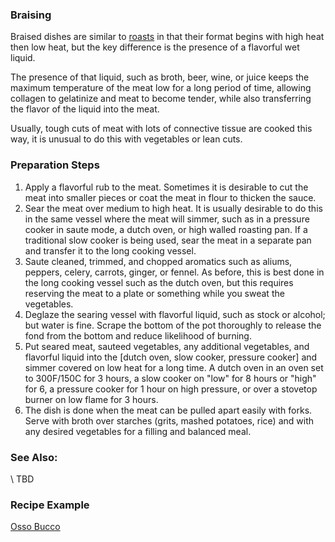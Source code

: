 ### Braising

Braised dishes are similar to [roasts](../blob/master/entrees/roasts.md) in that their format begins with high heat then low heat, but the key difference is the presence of a flavorful wet liquid.

The presence of that liquid, such as broth, beer, wine, or juice keeps the maximum temperature of the meat low for a long period of time, allowing collagen to gelatinize and meat to become tender, while also transferring the flavor of the liquid into the meat.

Usually, tough cuts of meat with lots of connective tissue are cooked this way, it is unusual to do this with vegetables or lean cuts.

### Preparation Steps

1. Apply a flavorful rub to the meat. Sometimes it is desirable to cut the meat into smaller pieces or coat the meat in flour to thicken the sauce.
2. Sear the meat over medium to high heat. It is usually desirable to do this in the same vessel where the meat will simmer, such as in a pressure cooker in saute mode, a dutch oven, or high walled roasting pan. If a traditional slow cooker is being used, sear the meat in a separate pan and transfer it to the long cooking vessel.
3. Saute cleaned, trimmed, and chopped aromatics such as aliums, peppers, celery, carrots, ginger, or fennel. As before, this is best done in the long cooking vessel such as the dutch oven, but this requires reserving the meat to a plate or something while you sweat the vegetables.
4. Deglaze the searing vessel with flavorful liquid, such as stock or alcohol; but water is fine. Scrape the bottom of the pot thoroughly to release the fond from the bottom and reduce likelihood of burning.
5. Put seared meat, sauteed vegetables, any additional vegetables, and flavorful liquid into the [dutch oven, slow cooker, pressure cooker] and simmer covered on low heat for a long time. A dutch oven in an oven set to 300F/150C for 3 hours, a slow cooker on "low" for 8 hours or "high" for 6, a pressure cooker for 1 hour on high pressure, or over a stovetop burner on low flame for 3 hours.
6. The dish is done when the meat can be pulled apart easily with forks. Serve with broth over starches (grits, mashed potatoes, rice) and with any desired vegetables for a filling and balanced meal.

### See Also:

\\ TBD

### Recipe Example

[Osso Bucco](https://www.simplyrecipes.com/recipes/osso_buco/)
